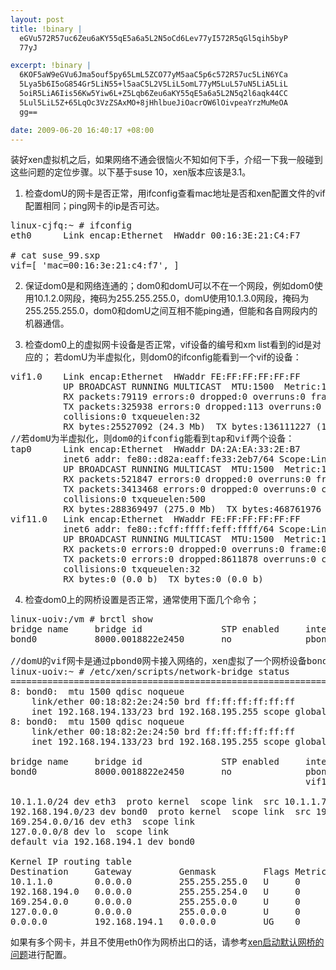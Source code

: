 ```yaml
--- 
layout: post
title: !binary |
  eGVu572R57uc6Zeu6aKY55qE5a6a5L2N5oCd6Lev77yI572R5qGl5qih5byP
  77yJ

excerpt: !binary |
  6KOF5aW9eGVu6Jma5ouf5py65LmL5ZCO77yM5aaC5p6c572R57uc5LiN6YCa
  5Lya5b6I5oG854Gr5LiN55+l5aaC5L2V5LiL5omL77yM5LuL57uN5LiA5LiL
  5oiR5LiA6Iis56Kw5Yiw6L+Z5Lqb6Zeu6aKY55qE5a6a5L2N5q2l6aqk44CC
  5Lul5LiL5Z+65LqOc3VzZSAxMO+8jHhlbueJiOacrOW6lOivpeaYrzMuMeOA
  gg==

date: 2009-06-20 16:40:17 +08:00
---
```

装好xen虚拟机之后，如果网络不通会很恼火不知如何下手，介绍一下我一般碰到这些问题的定位步骤。以下基于suse 10，xen版本应该是3.1。

1. 检查domU的网卡是否正常，用ifconfig查看mac地址是否和xen配置文件的vif配置相同；ping网卡的ip是否可达。
<pre class=php name=code>linux-cjfq:~ # ifconfig
eth0      Link encap:Ethernet  HWaddr 00:16:3E:21:C4:F7

# cat suse_99.sxp
vif=[ 'mac=00:16:3e:21:c4:f7', ]</pre>
<!--more-->
2. 保证dom0是和网络连通的；dom0和domU可以不在一个网段，例如dom0使用10.1.2.0网段，掩码为255.255.255.0，domU使用10.1.3.0网段，掩码为255.255.255.0，dom0和domU之间互相不能ping通，但能和各自网段内的机器通信。

3. 检查dom0上的虚拟网卡设备是否正常，vif设备的编号和xm list看到的id是对应的；
若domU为半虚拟化，则dom0的ifconfig能看到一个vif的设备：
<pre class=php name=code>vif1.0    Link encap:Ethernet  HWaddr FE:FF:FF:FF:FF:FF
          UP BROADCAST RUNNING MULTICAST  MTU:1500  Metric:1
          RX packets:79119 errors:0 dropped:0 overruns:0 frame:0
          TX packets:325938 errors:0 dropped:113 overruns:0 carrier:0
          collisions:0 txqueuelen:32
          RX bytes:25527092 (24.3 Mb)  TX bytes:136111227 (129.8 Mb)
//若domU为半虚拟化，则dom0的ifconfig能看到tap和vif两个设备：
tap0      Link encap:Ethernet  HWaddr DA:2A:EA:33:2E:B7
          inet6 addr: fe80::d82a:eaff:fe33:2eb7/64 Scope:Link
          UP BROADCAST RUNNING MULTICAST  MTU:1500  Metric:1
          RX packets:521847 errors:0 dropped:0 overruns:0 frame:0
          TX packets:3413468 errors:0 dropped:0 overruns:0 carrier:0
          collisions:0 txqueuelen:500
          RX bytes:288369497 (275.0 Mb)  TX bytes:468761976 (447.0 Mb)
vif11.0   Link encap:Ethernet  HWaddr FE:FF:FF:FF:FF:FF
          inet6 addr: fe80::fcff:ffff:feff:ffff/64 Scope:Link
          UP BROADCAST RUNNING MULTICAST  MTU:1500  Metric:1
          RX packets:0 errors:0 dropped:0 overruns:0 frame:0
          TX packets:0 errors:0 dropped:8611878 overruns:0 carrier:0
          collisions:0 txqueuelen:32
          RX bytes:0 (0.0 b)  TX bytes:0 (0.0 b)</pre>
4. 检查dom0上的网桥设置是否正常，通常使用下面几个命令；
<pre class=php name=code>linux-uoiv:/vm # brctl show
bridge name     bridge id               STP enabled     interfaces
bond0           8000.0018822e2450       no              pbond0
                                                                          vif1.0
//domU的vif网卡是通过pbond0网卡接入网络的，xen虚拟了一个网桥设备bond0，pbond0和vif1.0都接到这个网桥上。
linux-uoiv:~ # /etc/xen/scripts/network-bridge status
============================================================
8: bond0: <BROADCAST,MULTICAST,UP,10000> mtu 1500 qdisc noqueue
    link/ether 00:18:82:2e:24:50 brd ff:ff:ff:ff:ff:ff
    inet 192.168.194.133/23 brd 192.168.195.255 scope global bond0
8: bond0: <BROADCAST,MULTICAST,UP,10000> mtu 1500 qdisc noqueue
    link/ether 00:18:82:2e:24:50 brd ff:ff:ff:ff:ff:ff
    inet 192.168.194.133/23 brd 192.168.195.255 scope global bond0

bridge name     bridge id               STP enabled     interfaces
bond0           8000.0018822e2450       no              pbond0
                                                        vif1.0

10.1.1.0/24 dev eth3  proto kernel  scope link  src 10.1.1.72
192.168.194.0/23 dev bond0  proto kernel  scope link  src 192.168.194.133
169.254.0.0/16 dev eth3  scope link
127.0.0.0/8 dev lo  scope link
default via 192.168.194.1 dev bond0

Kernel IP routing table
Destination     Gateway         Genmask         Flags Metric Ref    Use Iface
10.1.1.0        0.0.0.0         255.255.255.0   U     0      0        0 eth3
192.168.194.0   0.0.0.0         255.255.254.0   U     0      0        0 bond0
169.254.0.0     0.0.0.0         255.255.0.0     U     0      0        0 eth3
127.0.0.0       0.0.0.0         255.0.0.0       U     0      0        0 lo
0.0.0.0         192.168.194.1   0.0.0.0         UG    0      0        0 bond0</pre>
如果有多个网卡，并且不使用eth0作为网桥出口的话，请参考<a href="http://blog.59trip.com/archives/6">xen启动默认网桥的问题</a>进行配置。
